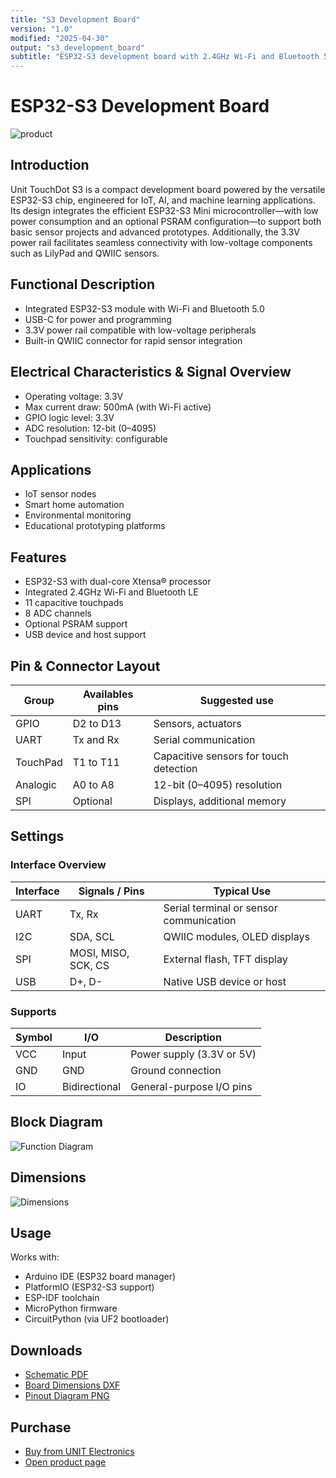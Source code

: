 ```yaml
---
title: "S3 Development Board"
version: "1.0"
modified: "2025-04-30"
output: "s3_development_board"
subtitle: "ESP32-S3 development board with 2.4GHz Wi-Fi and Bluetooth 5.0"
---
```


<!--
# README_TEMPLATE.md
Este archivo sirve como entrada para generar un PDF técnico estilo datasheet.
Edita las secciones respetando el orden, sin eliminar los encabezados.
-->

# ESP32-S3 Development Board 

![product](./images/product.jpg)

## Introduction

Unit TouchDot S3 is a compact development board powered by the versatile ESP32-S3 chip, engineered for IoT, AI, and machine learning applications. Its design integrates the efficient ESP32-S3 Mini microcontroller—with low power consumption and an optional PSRAM configuration—to support both basic sensor projects and advanced prototypes. Additionally, the 3.3V power rail facilitates seamless connectivity with low-voltage components such as LilyPad and QWIIC sensors.

## Functional Description

- Integrated ESP32-S3 module with Wi-Fi and Bluetooth 5.0
- USB-C for power and programming
- 3.3V power rail compatible with low-voltage peripherals
- Built-in QWIIC connector for rapid sensor integration

## Electrical Characteristics & Signal Overview

- Operating voltage: 3.3V
- Max current draw: 500mA (with Wi-Fi active)
- GPIO logic level: 3.3V
- ADC resolution: 12-bit (0–4095)
- Touchpad sensitivity: configurable

## Applications

- IoT sensor nodes
- Smart home automation
- Environmental monitoring
- Educational prototyping platforms

## Features

- ESP32-S3 with dual-core Xtensa® processor
- Integrated 2.4GHz Wi-Fi and Bluetooth LE
- 11 capacitive touchpads
- 8 ADC channels
- Optional PSRAM support
- USB device and host support

## Pin & Connector Layout

| Group     | Availables pins | Suggested use                          |
|-----------|-----------------|----------------------------------------|
| GPIO      | D2 to D13       | Sensors, actuators                     |
| UART      | Tx and Rx       | Serial communication                   |
| TouchPad  | T1 to T11       | Capacitive sensors for touch detection |
| Analogic  | A0 to A8        | 12-bit (0–4095) resolution             |
| SPI       | Optional        | Displays, additional memory            |

## Settings

### Interface Overview

| Interface  | Signals / Pins            | Typical Use                                         |
|------------|----------------------------|-----------------------------------------------------|
| UART       | Tx, Rx                     | Serial terminal or sensor communication            |
| I2C        | SDA, SCL                   | QWIIC modules, OLED displays                       |
| SPI        | MOSI, MISO, SCK, CS        | External flash, TFT display                        |
| USB        | D+, D-                     | Native USB device or host                          |

### Supports

| Symbol | I/O   | Description                         |
|--------|-------|-------------------------------------|
| VCC    | Input | Power supply (3.3V or 5V)           |
| GND    | GND   | Ground connection                   |
| IO     | Bidirectional | General-purpose I/O pins    |

## Block Diagram

![Function Diagram](images/function-diagram.jpg)

## Dimensions

![Dimensions](images/dimensions.jpg)

## Usage

Works with:

- Arduino IDE (ESP32 board manager)
- PlatformIO (ESP32-S3 support)
- ESP-IDF toolchain
- MicroPython firmware
- CircuitPython (via UF2 bootloader)

## Downloads

- [Schematic PDF](docs/schematic.pdf)
- [Board Dimensions DXF](docs/dimensions.dxf)
- [Pinout Diagram PNG](docs/pinout.png)

## Purchase

- [Buy from UNIT Electronics](https://www.uelectronics.com)
- [Open product page](https://www.uelectronics.com/products/unit-lily-s3)

